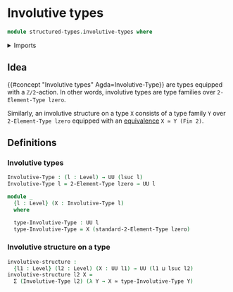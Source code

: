 # Involutive types

```agda
module structured-types.involutive-types where
```

<details><summary>Imports</summary>

```agda
open import foundation.dependent-pair-types
open import foundation.equivalences
open import foundation.universe-levels

open import univalent-combinatorics.2-element-types
```

</details>

## Idea

{{#concept "Involutive types" Agda=Involutive-Type}} are types equipped with a
`ℤ/2`-action. In other words, involutive types are type families over
`2-Element-Type lzero`.

Similarly, an involutive structure on a type `X` consists of a type family `Y`
over `2-Element-Type lzero` equipped with an
[equivalence](foundation-core.equivalences.md) `X ≃ Y (Fin 2)`.

## Definitions

### Involutive types

```agda
Involutive-Type : (l : Level) → UU (lsuc l)
Involutive-Type l = 2-Element-Type lzero → UU l

module _
  {l : Level} (X : Involutive-Type l)
  where

  type-Involutive-Type : UU l
  type-Involutive-Type = X (standard-2-Element-Type lzero)
```

### Involutive structure on a type

```agda
involutive-structure :
  {l1 : Level} (l2 : Level) (X : UU l1) → UU (l1 ⊔ lsuc l2)
involutive-structure l2 X =
  Σ (Involutive-Type l2) (λ Y → X ≃ type-Involutive-Type Y)
```
